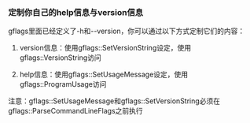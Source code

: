 ### 定制你自己的help信息与version信息

gflags里面已经定义了-h和--version，你可以通过以下方式定制它们的内容：

1. version信息：使用gflags::SetVersionString设定，使用gflags::VersionString访问

2. help信息：使用gflags::SetUsageMessage设定，使用gflags::ProgramUsage访问

注意：gflags::SetUsageMessage和gflags::SetVersionString必须在gflags::ParseCommandLineFlags之前执行
